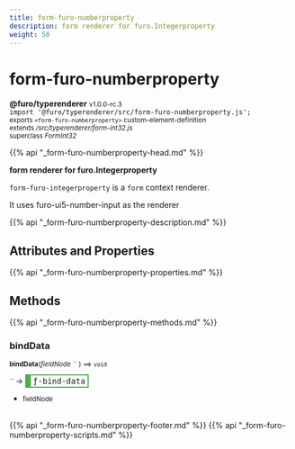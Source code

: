 ```yaml
---
title: form-furo-numberproperty
description: form renderer for furo.Integerproperty
weight: 50
---
```


# form-furo-numberproperty
**@furo/typerenderer** <small>v1.0.0-rc.3</small>
<br>`import '@furo/typerenderer/src/form-furo-numberproperty.js';`<small>
<br>exports `<form-furo-numberproperty>` custom-element-definition
<br>extends */src/typerenderer/form-int32.js*
<br>superclass *FormInt32*</small>

{{% api "_form-furo-numberproperty-head.md" %}}

**form renderer for furo.Integerproperty**

`form-furo-integerproperty` is a `form` context renderer.

It uses furo-ui5-number-input as the renderer

{{% api "_form-furo-numberproperty-description.md" %}}


## Attributes and Properties
{{% api "_form-furo-numberproperty-properties.md" %}}




## Methods
{{% api "_form-furo-numberproperty-methods.md" %}}


### **bindData**
<small>**bindData**(*fieldNode* `` ) ⟹ `void`</small>

<small>`` </small> →
<span  style="border-width:2px 2px 2px 10px; border-style: solid;border-color:  rgb(76, 175, 80);font-family:monospace; padding:2px 4px;">ƒ-bind-data</span>



- <small>fieldNode </small>
<br><br>




{{% api "_form-furo-numberproperty-footer.md" %}}
{{% api "_form-furo-numberproperty-scripts.md" %}}
